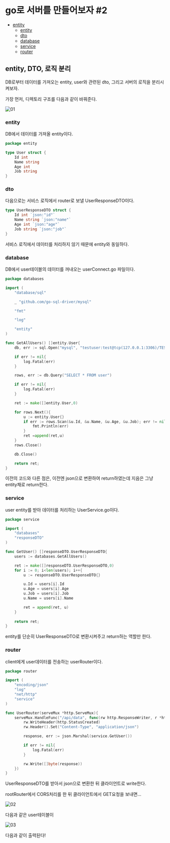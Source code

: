 # go로 서버를 만들어보자 #2

- [entity](#entity)
  - [entity](#entity)
  - [dto](#dto)
  - [database](#database)
  - [service](#service)
  - [router](#router)

## entity, DTO, 로직 분리

DB로부터 데이터를 가져오는 entity, user와 관련된 dto, 그리고 서버의 로직을 분리시켜보자.

가장 먼저, 디렉토리 구조를 다음과 같이 바꿔준다.

![01](./2023_03_20_img/01.png)

### entity

DB에서 데이터를 가져올 entity이다.

```go
package entity

type User struct {
	Id int
	Name string
	Age int
	Job string
}
```

### dto

다음으로는 서비스 로직에서 router로 보낼 UserResponseDTO이다.

```go
type UserResponseDTO struct {
	Id int `json:"id"`
	Name string `json:"name"`
	Age int `json:"age"`
	Job string `json:"job"`
}
```

서비스 로직에서 데이터를 처리하지 않기 때문에 entity와 동일하다.

### database

DB에서 user테이블의 데이터를 꺼내오는 userConnect.go 파일이다.

```go
package databases

import (
	"database/sql"

	_ "github.com/go-sql-driver/mysql"

	"fmt"

	"log"

	"entity"
)

func GetAllUsers() []entity.User{
	db, err := sql.Open("mysql", "testuser:test@tcp(127.0.0.1:3306)/TESTDB")

	if err != nil{
		log.Fatal(err)
	}

	rows, err := db.Query("SELECT * FROM user")

	if err != nil{
		log.Fatal(err)
	}

	ret := make([]entity.User,0)

	for rows.Next(){
		u := entity.User{}
		if err := rows.Scan(&u.Id, &u.Name, &u.Age, &u.Job); err != nil {
			fmt.Println(err)
		}
		ret =append(ret,u)
	}
	rows.Close()

	db.Close()

	return ret;
}
```

이전의 코드와 다른 점은, 이전엔 json으로 변환하여 return하였는데 지음은 그냥 entity채로 return한다.

### service

user entity를 받아 데이터를 처리하는 UserService.go이다.

```go
package service

import (
	"databases"
	"responseDTO"
)

func GetUser() []responseDTO.UserResponseDTO{
	users := databases.GetAllUsers()

	ret := make([]responseDTO.UserResponseDTO,0)
	for i := 0; i<len(users); i++{
		u := responseDTO.UserResponseDTO{}

		u.Id = users[i].Id
		u.Age = users[i].Age
		u.Job = users[i].Job
		u.Name = users[i].Name

		ret = append(ret, u)
	}
	
	return ret;
}
```

entity를 단순히 UserResponseDTO로 변환시켜주고 return하는 역할만 한다.

### router

client에게 user데이터를 전송하는 userRouter이다.

```go
package router

import (
	"encoding/json"
	"log"
	"net/http"
	"service"
)

func UserRouter(serveMux *http.ServeMux){
	serveMux.HandleFunc("/api/data", func(rw http.ResponseWriter, r *http.Request){
        rw.WriteHeader(http.StatusCreated)
        rw.Header().Set("Content-Type", "application/json")

        response, err := json.Marshal(service.GetUser())

        if err != nil{
            log.Fatal(err)
        }

        rw.Write([]byte(response))
    })
}
```

UserResponseDTO를 받아서 json으로 변환한 뒤 클라이언트로 write한다.

rootRouter에서 CORS처리를 한 뒤 클라이언트에서 GET요청을 보내면...

![02](./2023_03_20_img/02.png)

다음과 같은 user테이블이

![03](./2023_03_20_img/03.png)

다음과 같이 출력된다!
